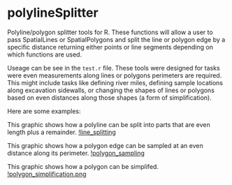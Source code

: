 # polylineSplitter
Polyline/polygon splitter tools for R. These functions will allow a user to pass SpatialLines or SpatialPolygons and split the line or polygon edge by a specific distance returning either points or line segments depending on which functions are used.

Useage can be see in the `test.r` file. These tools were designed for tasks were even measurements along lines or polygons perimeters are required. This might include tasks like defining river miles, defining sample locations along excavation sidewalls, or changing the shapes of lines or polygons based on even distances along those shapes (a form of simplification). 

Here are some examples:

This graphic shows how a polyline can be split into parts that are even length plus a remainder. 
[!line_splitting]("./images/line_splitting.png")

This graphic shows how a polygon edge can be sampled at an even distance along its perimeter.
[!polygon_sampling]("./images/polygon_sampling.png")

This graphic shows how a polygon can be simplifed.
[!polygon_simplification.png]("./images/polygon_simplification.png")


